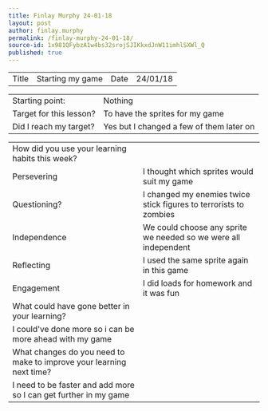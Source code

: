 ```yaml
---
title: Finlay Murphy 24-01-18
layout: post
author: finlay.murphy
permalink: /finlay-murphy-24-01-18/
source-id: 1x981QFybzA1w4bs32srojSJIKkxdJnW11imhlSXWl_Q
published: true
---
```

<table>
  <tr>
    <td>Title</td>
    <td>Starting my game </td>
    <td>Date</td>
    <td>24/01/18</td>
  </tr>
</table>


<table>
  <tr>
    <td>Starting point:</td>
    <td>Nothing</td>
  </tr>
  <tr>
    <td>Target for this lesson?</td>
    <td>To have the sprites for my game</td>
  </tr>
  <tr>
    <td>Did I reach my target? </td>
    <td>Yes but I changed a few of them later on</td>
  </tr>
</table>


<table>
  <tr>
    <td>How did you use your learning habits this week?</td>
    <td></td>
  </tr>
  <tr>
    <td>Persevering</td>
    <td>I thought which sprites would suit my game</td>
  </tr>
  <tr>
    <td>Questioning?</td>
    <td>I changed my enemies twice stick figures to terrorists to zombies  </td>
  </tr>
  <tr>
    <td>Independence</td>
    <td>We could choose any sprite we needed so we were all independent </td>
  </tr>
  <tr>
    <td>Reflecting</td>
    <td>I used the same sprite again in this game</td>
  </tr>
  <tr>
    <td>Engagement</td>
    <td>I did loads for homework and it was fun</td>
  </tr>
  <tr>
    <td>What could have gone better in your learning?</td>
    <td></td>
  </tr>
  <tr>
    <td>I could've done more so i can be more ahead with my game</td>
    <td></td>
  </tr>
  <tr>
    <td>What changes do you need to make to improve your learning next time?</td>
    <td></td>
  </tr>
  <tr>
    <td>I need to be faster and add more so I can get further in my game</td>
    <td></td>
  </tr>
</table>


